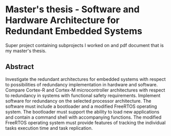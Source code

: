 # Master's thesis - Software and Hardware Architecture for Redundant Embedded Systems

Super project containing subprojects I worked on and pdf document that is my master's thesis.

## Abstract

Investigate the redundant architectures for embedded systems with respect to possibilities of redundancy implementation in hardware and software. Compare Cortex-R and Cortex-M microcontroller architectures with respect to redundancy in systems with functional safety requirements. Implement software for redundancy on the selected processor architecture. The software must include a bootloader and a modified FreeRTOS operating system. The bootloader must support the ability to load new applications and contain a command shell with accompanying functions. The modified FreeRTOS operating system must provide features of tracking the individual tasks execution time and task replication.
